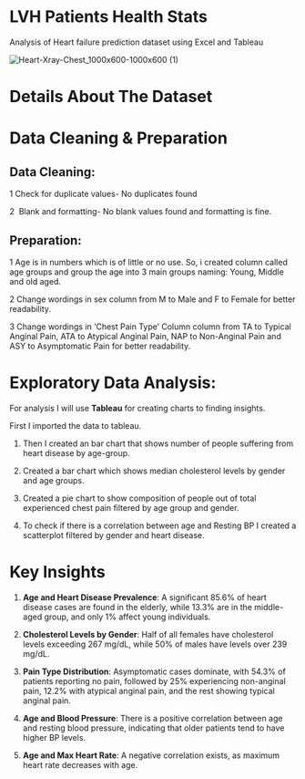 # LVH Patients Health Stats
Analysis of Heart failure prediction dataset using Excel and Tableau

![Heart-Xray-Chest_1000x600-1000x600 (1)](https://github.com/SparshMishra42/Heart_Health_Analysis/assets/143194226/b76818df-f838-4c02-937a-a44a22d5ec1d)


# Details About The Dataset



# Data Cleaning & Preparation

## Data Cleaning:

1  Check for duplicate values- No duplicates found

2  Blank and formatting- No blank values found and formatting is fine.

## Preparation:

1 Age is in numbers which is of little or no use. So, i created column called age groups and group the age into 3 main groups naming: Young, Middle and old aged.

2 Change wordings in sex column from M to Male and F to Female for better readability.

3 Change wordings in ‘Chest Pain Type’ Column column from TA to Typical Anginal Pain, ATA to Atypical Anginal Pain, NAP to Non-Anginal Pain and ASY to Asymptomatic Pain for better readability.

# Exploratory Data Analysis:

For analysis I will use **Tableau** for creating charts to finding insights.

First I imported the data to tableau.

1. Then I created an bar chart that shows number of people suffering from heart disease by age-group.

2. Created a bar chart which shows median cholesterol levels by gender and age groups.

4. Created a pie chart to show composition of people out of total experienced chest pain filtered by age group and gender.

5. To check if there is a correlation between age and Resting BP I created a scatterplot filtered by gender and heart disease.


# Key Insights

1. **Age and Heart Disease Prevalence**: A significant 85.6% of heart disease cases are found in the elderly, while 13.3% are in the middle-aged group, and only 1% affect young individuals.

2. **Cholesterol Levels by Gender**: Half of all females have cholesterol levels exceeding 267 mg/dL, while 50% of males have levels over 239 mg/dL.

3. **Pain Type Distribution**: Asymptomatic cases dominate, with 54.3% of patients reporting no pain, followed by 25% experiencing non-anginal pain, 12.2% with atypical anginal pain, and the rest showing typical anginal pain.

4. **Age and Blood Pressure**: There is a positive correlation between age and resting blood pressure, indicating that older patients tend to have higher BP levels.

5. **Age and Max Heart Rate**: A negative correlation exists, as maximum heart rate decreases with age.

